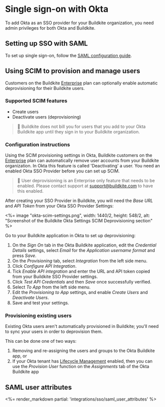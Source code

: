 # Single sign-on with Okta

To add Okta as an SSO provider for your Buildkite organization, you need admin privileges for both Okta and Buildkite.


## Setting up SSO with SAML

To set up single sign-on, follow the [SAML configuration guide](https://saml-doc.okta.com/SAML_Docs/How-to-Configure-SAML-2.0-for-Buildkite.html).

## Using SCIM to provision and manage users

Customers on the Buildkite [Enterprise](https://buildkite.com/pricing) plan can optionally enable automatic deprovisioning for their Buildkite users.

### Supported SCIM features

* Create users
* Deactivate users (deprovisioning)

>📘
> Buildkite does not bill you for users that you add to your Okta Buildkite app until they sign in to your Buildkite organization.

### Configuration instructions

Using the SCIM provisioning settings in Okta, Buildkite customers on the [Enterprise](https://buildkite.com/pricing) plan can automatically remove user accounts from your Buildkite organization. In Okta this feature is called 'Deactivating' a user. You need an enabled Okta SSO Provider before you can set up SCIM.

>📘
> User deprovisioning is an Enterprise only feature that needs to be enabled. Please contact support at support@buildkite.com to have this enabled.

After creating your SSO Provider in Buildkite, you will need the  _Base URL_ and _API Token_ from your Okta SSO Provider Settings:

<%= image "okta-scim-settings.png", width: 1440/2, height: 548/2, alt: "Screenshot of the Buildkite Okta Settings SCIM Deprovisioning section" %>

Go to your Buildkite application in Okta to set up deprovisioning:

1. On the _Sign On_ tab in the Okta Buildkite application, edit the _Credential Details_ settings, select _Email_ for the _Application username format_ and press _Save_.
1. On the _Provisioning_ tab, select _Integration_ from the left side menu.
1. Click _Configure API Integration_.
1. Tick _Enable API integration_ and enter the URL and API token copied from your Buildkite SSO Provider settings.
1. Click _Test API Credentials_ and then _Save_ once successfully verified.
1. Select _To App_ from the left side menu.
1. Edit the _Provisioning to App_ settings, and enable _Create Users_ and _Deactivate Users_.
1. Save and test your settings.

### Provisioning existing users

Existing Okta users aren't automatically provisioned in Buildkite; you'll need to sync your users in order to deprovision them.

This can be done one of two ways:

1. Removing and re-assigning the users and groups to the Okta Buildkite app, or
1. If your Okta tenant has [Lifecycle Management] enabled, then you can use the _Provision User_ function on the _Assignments_ tab of the Okta Buildkite app

[Lifecycle Management]: https://www.okta.com/products/lifecycle-management/

## SAML user attributes

<%= render_markdown partial: 'integrations/sso/saml_user_attributes' %>
